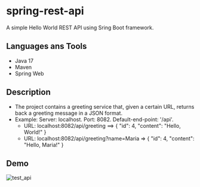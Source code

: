 # spring-rest-api
A simple Hello World REST API using Sring Boot framework.

## Languages ans Tools
- Java 17
- Maven
- Spring Web

## Description
- The project contains a greeting service that, given a certain URL, returns back a greeting message in a JSON format.
- Example: 
  Server: localhost. Port: 8082. Default-end-point: '/api'.
  - URL: localhost:8082/api/greeting  ==> 
  {
    "id": 4,
    "content": "Hello, World!"
  }
  - URL: localhost:8082/api/greeting?name=Maria => 
   {
    "id": 4,
    "content": "Hello, Maria!"
  }
  
## Demo

![test_api](https://user-images.githubusercontent.com/82417779/221843962-9cb67b9e-9e79-4dcc-bb17-42c6f91c0143.gif)
